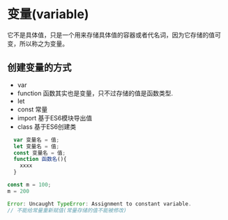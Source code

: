 # 变量(variable)
它不是具体值，只是一个用来存储具体值的容器或者代名词，因为它存储的值可变，所以称之为变量。

## 创建变量的方式
* var 
* function 函数其实也是变量，只不过存储的值是函数类型.
* let 
* const 常量
* import 基于ES6模块导出值
* class 基于ES6创建类

```javascript
  var 变量名 = 值;
  let 变量名 = 值;
  const 变量名 = 值;
  function 函数名(){
    xxxx 
  }

const m = 100;
m = 200

Error: Uncaught TypeError: Assignment to constant variable.
// 不能给常量重新赋值(常量存储的值不能被修改)
```